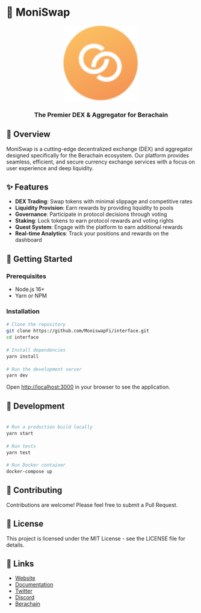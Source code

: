 # 🐻 MoniSwap

<div align="center">
  <img src="src/assets/images/logo.svg" alt="MoniSwap Logo" width="200" />
  <h3>The Premier DEX & Aggregator for Berachain</h3>
</div>

## 🌟 Overview

MoniSwap is a cutting-edge decentralized exchange (DEX) and aggregator designed specifically for the Berachain ecosystem. Our platform provides seamless, efficient, and secure currency exchange services with a focus on user experience and deep liquidity.

## ✨ Features

- **DEX Trading**: Swap tokens with minimal slippage and competitive rates
- **Liquidity Provision**: Earn rewards by providing liquidity to pools
- **Governance**: Participate in protocol decisions through voting
- **Staking**: Lock tokens to earn protocol rewards and voting rights
- **Quest System**: Engage with the platform to earn additional rewards
- **Real-time Analytics**: Track your positions and rewards on the dashboard

## 🚀 Getting Started

### Prerequisites

- Node.js 16+
- Yarn or NPM

### Installation

```bash
# Clone the repository
git clone https://github.com/MoniswapFi/interface.git
cd interface

# Install dependencies
yarn install

# Run the development server
yarn dev
```

Open [http://localhost:3000](http://localhost:3000) in your browser to see the application.

## 🔧 Development

```bash

# Run a production build locally
yarn start

# Run tests
yarn test

# Run Docker container
docker-compose up
```

## 🤝 Contributing

Contributions are welcome! Please feel free to submit a Pull Request.

## 📄 License

This project is licensed under the MIT License - see the LICENSE file for details.

## 🔗 Links

- [Website](https://moniswap.fi)
- [Documentation](https://docs.moniswap.fi)
- [Twitter](https://twitter.com/MoniswapFi)
- [Discord](https://discord.gg/moniswap)
- [Berachain](https://berachain.com)
